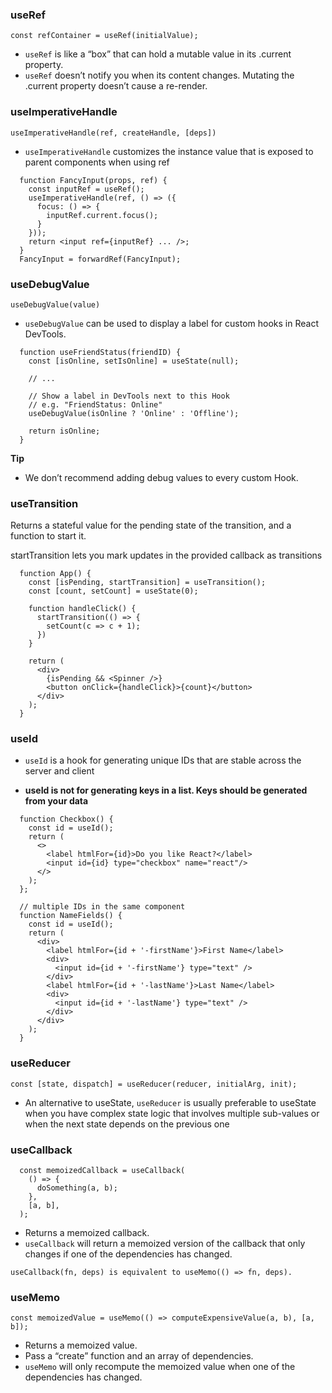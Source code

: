 ### useRef
```
const refContainer = useRef(initialValue);
```
- `useRef` is like a “box” that can hold a mutable value in its .current property.
- `useRef` doesn’t notify you when its content changes. Mutating the .current property doesn’t cause a re-render.

### useImperativeHandle
```
useImperativeHandle(ref, createHandle, [deps])
```
- `useImperativeHandle` customizes the instance value that is exposed to parent components when using ref
```
  function FancyInput(props, ref) {
    const inputRef = useRef();
    useImperativeHandle(ref, () => ({
      focus: () => {
        inputRef.current.focus();
      }
    }));
    return <input ref={inputRef} ... />;
  }
  FancyInput = forwardRef(FancyInput);
```

### useDebugValue
```
useDebugValue(value)
```
- `useDebugValue` can be used to display a label for custom hooks in React DevTools.
```
  function useFriendStatus(friendID) {
    const [isOnline, setIsOnline] = useState(null);

    // ...

    // Show a label in DevTools next to this Hook
    // e.g. "FriendStatus: Online"
    useDebugValue(isOnline ? 'Online' : 'Offline');

    return isOnline;
  }
```

**Tip**
- We don’t recommend adding debug values to every custom Hook.

### useTransition
Returns a stateful value for the pending state of the transition, and a function to start it.

startTransition lets you mark updates in the provided callback as transitions
```
  function App() {
    const [isPending, startTransition] = useTransition();
    const [count, setCount] = useState(0);
    
    function handleClick() {
      startTransition(() => {
        setCount(c => c + 1);
      })
    }

    return (
      <div>
        {isPending && <Spinner />}
        <button onClick={handleClick}>{count}</button>
      </div>
    );
  }
```
### useId
- `useId` is a hook for generating unique IDs that are stable across the server and client

- **useId is not for generating keys in a list. Keys should be generated from your data**
```
  function Checkbox() {
    const id = useId();
    return (
      <>
        <label htmlFor={id}>Do you like React?</label>
        <input id={id} type="checkbox" name="react"/>
      </>
    );
  };

  // multiple IDs in the same component
  function NameFields() {
    const id = useId();
    return (
      <div>
        <label htmlFor={id + '-firstName'}>First Name</label>
        <div>
          <input id={id + '-firstName'} type="text" />
        </div>
        <label htmlFor={id + '-lastName'}>Last Name</label>
        <div>
          <input id={id + '-lastName'} type="text" />
        </div>
      </div>
    );
  }
```
### useReducer
```
const [state, dispatch] = useReducer(reducer, initialArg, init);
```
- An alternative to useState, `useReducer` is usually preferable to useState when you have complex state logic that involves multiple sub-values or when the next state depends on the previous one

### useCallback
```
  const memoizedCallback = useCallback(
    () => {
      doSomething(a, b);
    },
    [a, b],
  );
```
- Returns a memoized callback.
- `useCallback` will return a memoized version of the callback that only changes if one of the dependencies has changed.

```
useCallback(fn, deps) is equivalent to useMemo(() => fn, deps).
```
### useMemo
```
const memoizedValue = useMemo(() => computeExpensiveValue(a, b), [a, b]);
```
- Returns a memoized value.
- Pass a “create” function and an array of dependencies.
- `useMemo` will only recompute the memoized value when one of the dependencies has changed.